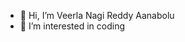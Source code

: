 - 👋 Hi, I’m Veerla Nagi Reddy Aanabolu
- 👀 I’m interested in coding

<!---
veerlareddy03/veerlareddy03 is a ✨ special ✨ repository because its `README.md` (this file) appears on your GitHub profile.
You can click the Preview link to take a look at your changes.
--->

